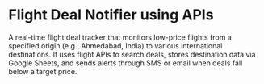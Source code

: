 # Flight Deal Notifier using APIs
A real-time flight deal tracker that monitors low-price flights from a specified origin (e.g., Ahmedabad, India) to various international destinations. It uses flight APIs to search deals, stores destination data via Google Sheets, and sends alerts through SMS or email when deals fall below a target price.

